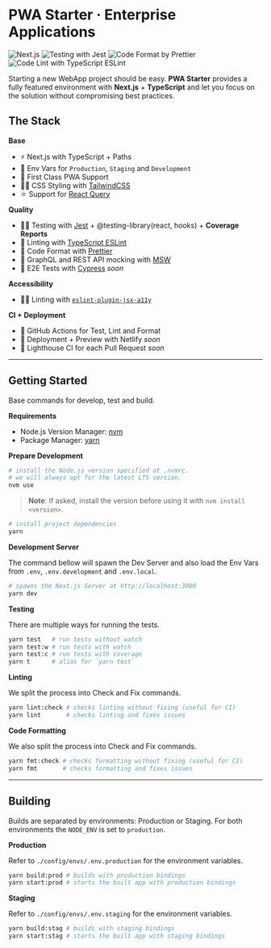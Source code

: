# PWA Starter · Enterprise Applications

![Next.js](https://img.shields.io/badge/TypeScript-Next.js%20-white.svg)
![Testing with Jest](https://img.shields.io/badge/Testing-Jest-pink.svg)
![Code Format by Prettier](https://img.shields.io/badge/Format-Prettier-coral.svg)
![Code Lint with TypeScript ESLint](https://img.shields.io/badge/Linting-TypeScript_ESLint-blue.svg)

Starting a new WebApp project should be easy. **PWA Starter** provides a fully featured environment with **Next.js** + **TypeScript** and let you focus on the solution without compromising best practices.

## The Stack

**Base**

- ⚡️ Next.js with TypeScript + Paths
- 🍃 Env Vars for `Production`, `Staging` and `Development`
- 📱 First Class PWA Support
- 👩‍🎤 CSS Styling with [TailwindCSS](https://tailwindcss.com)
- ⚛️ Support for [React Query](https://react-query.tanstack.com)

**Quality**

- 🧑‍🔬 Testing with [Jest](https://jestjs.io) + @testing-library(react, hooks) + **Coverage Reports**
- 🐞 Linting with [TypeScript ESLint](https://typescript-eslint.io)
- 📝 Code Format with [Prettier](https://prettier.io)
- 🥸 GraphQL and REST API mocking with [MSW](https://mswjs.io)
- 🌲 E2E Tests with [Cypress](https://www.cypress.io/) _soon_

**Accessibility**

- 🧏‍♀️ Linting with [`eslint-plugin-jsx-a11y`](https://www.npmjs.com/package/eslint-plugin-jsx-a11y)

**CI + Deployment**

- 📍 GitHub Actions for Test, Lint and Format
- 🚀 Deployment + Preview with Netlify _soon_
- 🚥 Lighthouse CI for each Pull Request _soon_

---

## Getting Started

Base commands for develop, test and build.

**Requirements**

- Node.js Version Manager: [nvm](https://github.com/nvm-sh/nvm)
- Package Manager: [yarn](https://yarnpkg.com)

**Prepare Development**

```sh
# install the Node.js version specified at .nvmrc.
# we will always opt for the latest LTS version.
nvm use
```

> **Note**: If asked, install the version before using it with `nvm install <version>`.

```sh
# install project dependencies
yarn
```

**Development Server**

The command bellow will spawn the Dev Server and also load the Env Vars from `.env`, `.env.development` and `.env.local`.

```sh
# spawns the Next.js Server at http://localhost:3000
yarn dev
```

**Testing**

There are multiple ways for running the tests.

```sh
yarn test   # run tests without watch
yarn test:w # run tests with watch
yarn test:c # run tests with coverage
yarn t      # alias for `yarn test`
```

**Linting**

We split the process into Check and Fix commands.

```sh
yarn lint:check # checks linting without fixing (useful for CI)
yarn lint       # checks linting and fixes issues
```

**Code Formatting**

We also split the process into Check and Fix commands.

```sh
yarn fmt:check # checks formatting without fixing (useful for CI)
yarn fmt       # checks formatting and fixes issues
```

---

## Building

Builds are separated by environments: Production or Staging. For both environments the `NODE_ENV` is set to `production`.

**Production**

Refer to `./config/envs/.env.production` for the environment variables.

```sh
yarn build:prod # builds with production bindings
yarn start:prod # starts the built app with production bindings
```

**Staging**

Refer to `./config/envs/.env.staging` for the environment variables.

```sh
yarn build:stag # builds with staging bindings
yarn start:stag # starts the built app with staging bindings
```
